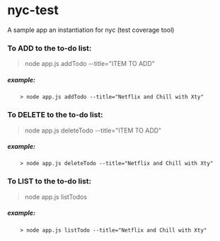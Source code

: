 # nyc-test
A sample app an instantiation for nyc (test coverage tool)

### To ADD to the to-do list:
 > node app.js addTodo --title="ITEM TO ADD"
##### _example:_
```
	> node app.js addTodo --title="Netflix and Chill with Xty"
```
### To DELETE to the to-do list:
 > node app.js deleteTodo --title="ITEM TO ADD"
##### _example:_
```
	> node app.js deleteTodo --title="Netflix and Chill with Xty"
```
### To LIST to the to-do list:
 > node app.js listTodos
##### _example:_
```
	> node app.js listTodo --title="Netflix and Chill with Xty"
```